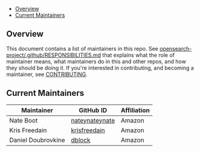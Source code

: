- [Overview](#overview)
- [Current Maintainers](#current-maintainers)

## Overview

This document contains a list of maintainers in this repo. See [opensearch-project/.github/RESPONSIBILITIES.md](https://github.com/opensearch-project/.github/blob/main/RESPONSIBILITIES.md#maintainer-responsibilities) that explains what the role of maintainer means, what maintainers do in this and other repos, and how they should be doing it. If you're interested in contributing, and becoming a maintainer, see [CONTRIBUTING](CONTRIBUTING.md).

## Current Maintainers

| Maintainer           | GitHub ID                                           | Affiliation |
|----------------------|-----------------------------------------------------|-------------|
| Nate Boot            | [nateynateynate](https://github.com/nateynateynate) | Amazon      |
| Kris Freedain        | [krisfreedain](https://github.com/krisfreedain)     | Amazon      |
| Daniel Doubrovkine   | [dblock](https://github.com/dblock)                 | Amazon      |
